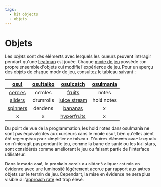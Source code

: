 ```yaml
---
tags:
  - hit objects
  - objets
---
```


# Objets

Les *objets* sont des éléments avec lesquels les joueurs peuvent intéragir pendant qu'une [beatmap](/wiki/Beatmap) est jouée. Chaque [mode de jeu](/wiki/Game_mode) possède son propre ensemble d'objets qui modifie l'expérience de jeu. Pour un aperçu des objets de chaque mode de jeu, consultez le tableau suivant :

| [osu!](/wiki/Game_mode/osu!) | [osu!taiko](/wiki/Game_mode/osu!taiko) | [osu!catch](/wiki/Game_mode/osu!catch) | [osu!mania](/wiki/Game_mode/osu!mania) |
| :-: | :-: | :-: | :-: |
| [cercles](/wiki/Hit_object/Hit_circle) | cercles | [fruits](/wiki/Hit_object/Fruit) | notes |
| [sliders](/wiki/Hit_object/Slider) | drumrolls | [juice stream](/wiki/Hit_object/Juice_stream) | hold notes |
| [spinners](/wiki/Hit_object/Spinner) | dendens | [bananas](/wiki/Hit_object/Banana) | x |
| x | x | [hyperfruits](/wiki/Hit_object/Hyperfruit) | x |

Du point de vue de la programmation, les hold notes dans osu!mania ne sont pas équivalentes aux curseurs dans le mode osu!, bien qu'elles aient été regroupées pour simplifier ce tableau. D'autres éléments avec lesquels on n'interagit pas pendant le jeu, comme la barre de santé ou les kiai stars, sont considérés comme améliorant le jeu ou faisant partie de l'interface utilisateur.

Dans le mode osu!, le prochain cercle ou slider à cliquer est mis en évidence avec une luminosité légèrement accrue par rapport aux autres objets sur le terrain de jeu. Cependant, la mise en évidence ne sera plus visible si l'[approach rate](/wiki/Beatmapping/Approach_rate) est trop élevé.
